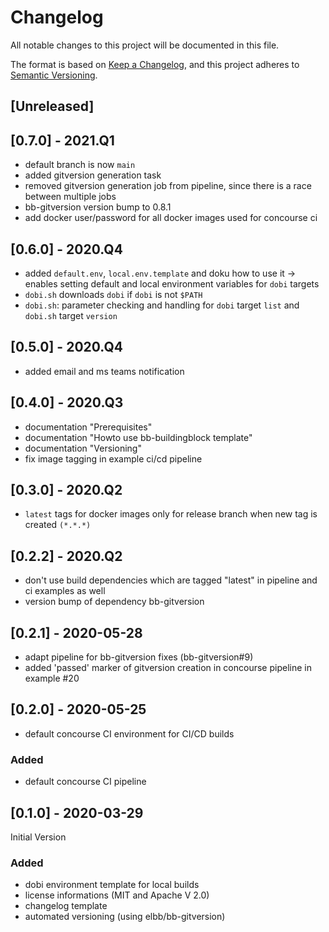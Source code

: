 # Changelog

All notable changes to this project will be documented in this file.

The format is based on [Keep a Changelog](https://keepachangelog.com/en/1.0.0/),
and this project adheres to [Semantic Versioning](https://semver.org/spec/v2.0.0.html).

## [Unreleased]

## [0.7.0] - 2021.Q1

- default branch is now `main`
- added gitversion generation task
- removed gitversion generation job from pipeline, since there is a race between multiple jobs
- bb-gitversion version bump to 0.8.1
- add docker user/password for all docker images used for concourse ci

## [0.6.0] - 2020.Q4

- added `default.env`, `local.env.template` and doku how to use it -> enables setting default and local environment variables for `dobi` targets
- `dobi.sh` downloads `dobi` if `dobi` is not `$PATH`
- `dobi.sh`: parameter checking and handling for `dobi` target `list` and `dobi.sh` target `version`

## [0.5.0] - 2020.Q4

-  added email and ms teams notification

## [0.4.0] - 2020.Q3

-  documentation "Prerequisites"
-  documentation "Howto use bb-buildingblock template"
-  documentation "Versioning"
-  fix image tagging in example ci/cd pipeline

## [0.3.0] - 2020.Q2

-   `latest` tags for docker images only for release branch when new tag is created `(*.*.*)`

## [0.2.2] - 2020.Q2

-   don't use build dependencies which are tagged "latest" in pipeline and ci examples as well
-   version bump of dependency bb-gitversion

## [0.2.1] - 2020-05-28

-   adapt pipeline for bb-gitversion fixes (bb-gitversion#9)
-   added 'passed' marker of gitversion creation in concourse pipeline in example #20

## [0.2.0] - 2020-05-25

-   default concourse CI environment for CI/CD builds

### Added

-   default concourse CI pipeline

## [0.1.0] - 2020-03-29

Initial Version

### Added

-   dobi environment template for local builds
-   license informations (MIT and Apache V 2.0)
-   changelog template
-   automated versioning (using elbb/bb-gitversion)
